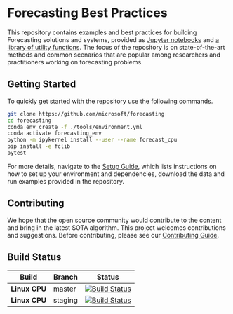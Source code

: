 # Forecasting Best Practices 

This repository contains examples and best practices for building Forecasting solutions and systems, provided as [Jupyter notebooks](examples) and [a library of utility functions](fclib). The focus of the repository is on state-of-the-art methods and common scenarios that are popular among researchers and practitioners working on forecasting problems.

## Getting Started

To quickly get started with the repository use the following commands.

```bash
git clone https://github.com/microsoft/forecasting
cd forecasting
conda env create -f ./tools/environment.yml
conda activate forecasting_env
python -m ipykernel install --user --name forecast_cpu
pip install -e fclib
pytest
```


For more details, navigate to the [Setup Guide](./SETUP.md), which lists instructions on how to set up your environment and dependencies, download the data and run examples provided in the repository.

## Contributing
We hope that the open source community would contribute to the content and bring in the latest SOTA algorithm. This project welcomes contributions and suggestions. Before contributing, please see our [Contributing Guide](./CONTRIBUTING.md).

## Build Status
| Build | Branch | Status |
| --- | --- | --- |
| **Linux CPU** | master | [![Build Status](https://dev.azure.com/best-practices/forecasting/_apis/build/status/cpu_unit_tests_linux?branchName=master)](https://dev.azure.com/best-practices/forecasting/_build/latest?definitionId=128&branchName=master) |
| **Linux CPU** | staging | [![Build Status](https://dev.azure.com/best-practices/forecasting/_apis/build/status/cpu_unit_tests_linux?branchName=staging)](https://dev.azure.com/best-practices/forecasting/_build/latest?definitionId=128&branchName=staging) |